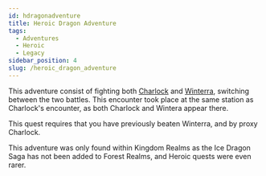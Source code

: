 ```yaml
---
id: hdragonadventure
title: Heroic Dragon Adventure
tags:
  - Adventures
  - Heroic
  - Legacy
sidebar_position: 4
slug: /heroic_dragon_adventure
---
```


This adventure consist of fighting both [Charlock](docs\Home.mdx) and [Winterra](docs\Home.mdx), switching between the two battles. This encounter took place at the same station as Charlock's encounter, as both Charlock and Wintera appear there.

This quest requires that you have previously beaten Winterra, and by proxy Charlock.

This adventure was only found within Kingdom Realms as the Ice Dragon Saga has not been added to Forest Realms, and Heroic quests were even rarer.